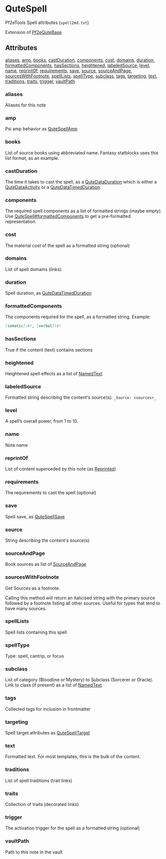 # QuteSpell

Pf2eTools Spell attributes (`spell2md.txt`)

Extension of [Pf2eQuteBase](../Pf2eQuteBase.md)

## Attributes

[aliases](#aliases), [amp](#amp), [books](#books), [castDuration](#castduration), [components](#components), [cost](#cost), [domains](#domains), [duration](#duration), [formattedComponents](#formattedcomponents), [hasSections](#hassections), [heightened](#heightened), [labeledSource](#labeledsource), [level](#level), [name](#name), [reprintOf](#reprintof), [requirements](#requirements), [save](#save), [source](#source), [sourceAndPage](#sourceandpage), [sourcesWithFootnote](#sourceswithfootnote), [spellLists](#spelllists), [spellType](#spelltype), [subclass](#subclass), [tags](#tags), [targeting](#targeting), [text](#text), [traditions](#traditions), [traits](#traits), [trigger](#trigger), [vaultPath](#vaultpath)


### aliases

Aliases for this note

### amp

Psi amp behavior as [QuteSpellAmp](QuteSpellAmp.md)

### books

List of source books using abbreviated name. Fantasy statblocks uses this list format, as an example.

### castDuration

The time it takes to cast the spell, as a [QuteDataDuration](../QuteDataDuration.md) which is either a [QuteDataActivity](../QuteDataActivity.md)
or a [QuteDataTimedDuration](../QuteDataTimedDuration/README.md).

### components

The required spell components as a list of formatted strings (maybe empty). Use
[QuteSpell#formattedComponents](#formattedcomponents)
to get a pre-formatted representation.

### cost

The material cost of the spell as a formatted string (optional)

### domains

List of spell domains (links)

### duration

Spell duration, as [QuteDataTimedDuration](../QuteDataTimedDuration/README.md)

### formattedComponents

The components required for the spell, as a formatted string. Example:

```md
[somatic](#), [verbal](#)
```

### hasSections

True if the content (text) contains sections

### heightened

Heightened spell effects as a list of [NamedText](../../NamedText.md)

### labeledSource

Formatted string describing the content's source(s): `_Source: <sources>_`

### level

A spell’s overall power, from 1 to 10.

### name

Note name

### reprintOf

List of content superceded by this note (as [Reprinted](../../Reprinted.md))

### requirements

The requirements to cast the spell (optional)

### save

Spell save, as [QuteSpellSave](QuteSpellSave.md)

### source

String describing the content's source(s)

### sourceAndPage

Book sources as list of [SourceAndPage](../../SourceAndPage.md)

### sourcesWithFootnote

Get Sources as a footnote.

Calling this method will return an italicised string with the primary source
followed by a footnote listing all other sources. Useful for types
that tend to have many sources.

### spellLists

Spell lists containing this spell

### spellType

Type: spell, cantrip, or focus

### subclass

List of category (Bloodline or Mystery) to Subclass (Sorcerer or Oracle). Link to class (if present)
as a list of [NamedText](../../NamedText.md).

### tags

Collected tags for inclusion in frontmatter

### targeting

Spell target attributes as [QuteSpellTarget](QuteSpellTarget.md)

### text

Formatted text. For most templates, this is the bulk of the content.

### traditions

List of spell traditions (trait links)

### traits

Collection of traits (decorated links)

### trigger

The activation trigger for the spell as a formatted string (optional)

### vaultPath

Path to this note in the vault

